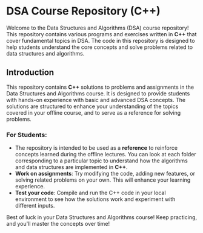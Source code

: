 # DSA Course Repository (C++)

Welcome to the Data Structures and Algorithms (DSA) course repository! This repository contains various programs and exercises written in **C++** that cover fundamental topics in DSA. The code in this repository is designed to help students understand the core concepts and solve problems related to data structures and algorithms.

## Introduction

This repository contains **C++** solutions to problems and assignments in the Data Structures and Algorithms course. It is designed to provide students with hands-on experience with basic and advanced DSA concepts. The solutions are structured to enhance your understanding of the topics covered in your offline course, and to serve as a reference for solving problems.




### For Students:
- The repository is intended to be used as a **reference** to reinforce concepts learned during the offline lectures. You can look at each folder corresponding to a particular topic to understand how the algorithms and data structures are implemented in **C++**.
- **Work on assignments**: Try modifying the code, adding new features, or solving related problems on your own. This will enhance your learning experience.
- **Test your code**: Compile and run the C++ code in your local environment to see how the solutions work and experiment with different inputs.


Best of luck in your Data Structures and Algorithms course! Keep practicing, and you'll master the concepts over time!
